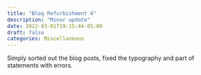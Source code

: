 ```yaml
---
title: "Blog Refurbishment 4"
description: "Minor update"
date: 2022-03-01T19:15:44-05:00
draft: false
categories: Miscellaneous
---
```


Simply sorted out the blog posts, fixed the typography and part of statements with errors.